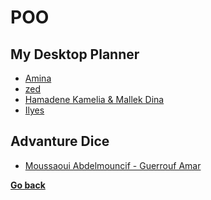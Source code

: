 ﻿# POO
## My Desktop Planner
- [Amina](./MydesktopPlanner22-23/Amina/README.md)
- [zed](./MydesktopPlanner22-23/zed/README.md)
- [Hamadene Kamelia & Mallek Dina](./MydesktopPlanner22-23/Hamadene_Kamelia-Mallek_Dina/README.md)
- [Ilyes](./MydesktopPlanner22-23/Ilyes/README.md)

##  Advanture Dice
- [Moussaoui Abdelmouncif - Guerrouf Amar](./Advanture%20Dice%202021-2022/Moussaoui%20Abdelmouncif%20&%20Guerrouf%20Amar/README.md)
  

**[Go back](../2CP.md)**
